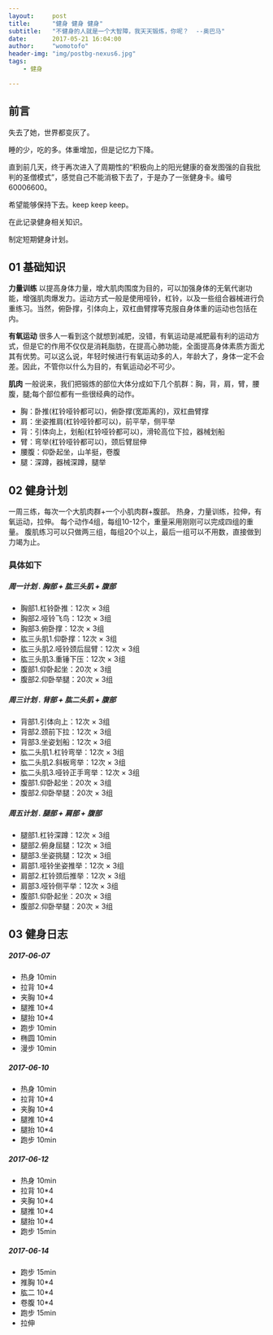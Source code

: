 ```yaml
---
layout:     post
title:      "健身 健身 健身"
subtitle:   "不健身的人就是一个大智障，我天天锻炼，你呢？  --奥巴马"
date:       2017-05-21 16:04:00
author:     "womotofo"
header-img: "img/postbg-nexus6.jpg"
tags:
    - 健身

---
```


## 前言

失去了她，世界都变灰了。

睡的少，吃的多。体重增加，但是记忆力下降。

直到前几天，终于再次进入了周期性的“积极向上的阳光健康的奋发图强的自我批判的圣僧模式”，感觉自己不能消极下去了，于是办了一张健身卡。编号60006600。

希望能够保持下去。keep keep keep。

在此记录健身相关知识。

制定短期健身计划。

## 01 基础知识

**力量训练**
以提高身体力量，增大肌肉围度为目的，可以加强身体的无氧代谢功能，增强肌肉爆发力。运动方式一般是使用哑铃，杠铃，以及一些组合器械进行负重练习。当然，俯卧撑，引体向上，双杠曲臂撑等克服自身体重的运动也包括在内。

**有氧运动**
很多人一看到这个就想到减肥，没错，有氧运动是减肥最有利的运动方式，但是它的作用不仅仅是消耗脂肪，在提高心肺功能，全面提高身体素质方面尤其有优势。可以这么说，年轻时候进行有氧运动多的人，年龄大了，身体一定不会差。因此，不管你以什么为目的，有氧运动必不可少。

**肌肉**
一般说来，我们把锻炼的部位大体分成如下几个肌群：胸，背，肩，臂，腰腹，腿;每个部位都有一些很经典的动作。
* 胸：卧推(杠铃哑铃都可以)，俯卧撑(宽距离的)，双杠曲臂撑
* 肩：坐姿推肩(杠铃哑铃都可以)，前平举，侧平举
* 背：引体向上，划船(杠铃哑铃都可以)，滑轮高位下拉，器械划船
* 臂：弯举(杠铃哑铃都可以)，颈后臂屈伸
* 腰腹：仰卧起坐，山羊挺，卷腹
* 腿：深蹲，器械深蹲，腿举

## 02 健身计划

一周三练，每次一个大肌肉群+一个小肌肉群+腹部。
热身，力量训练，拉伸，有氧运动，拉伸。
每个动作4组，每组10-12个，重量采用刚刚可以完成四组的重量。
腹肌练习可以只做两三组，每组20个以上，最后一组可以不用数，直接做到力竭为止。

### 具体如下
##### 周一计划 . 胸部 + 肱三头肌 + 腹部
* 胸部1.杠铃卧推：12次 × 3组
* 胸部2.哑铃飞鸟：12次 × 3组
* 胸部3.俯卧撑：12次 × 3组
* 肱三头肌1.仰卧撑：12次 × 3组
* 肱三头肌2.哑铃颈后屈臂：12次 × 3组
* 肱三头肌3.重锤下压：12次 × 3组
* 腹部1.仰卧起坐：20次 × 3组
* 腹部2.仰卧举腿：20次 × 3组

##### 周三计划 . 背部 + 肱二头肌 + 腹部
* 背部1.引体向上：12次 × 3组
* 背部2.颈前下拉：12次 × 3组
* 背部3.坐姿划船：12次 × 3组
* 肱二头肌1.杠铃弯举：12次 × 3组
* 肱二头肌2.斜板弯举：12次 × 3组
* 肱二头肌3.哑铃正手弯举：12次 × 3组
* 腹部1.仰卧起坐：20次 × 3组
* 腹部2.仰卧举腿：20次 × 3组

##### 周五计划 . 腿部 + 肩部 + 腹部
* 腿部1.杠铃深蹲：12次 × 3组
* 腿部2.俯身屈腿：12次 × 3组
* 腿部3.坐姿挑腿：12次 × 3组
* 肩部1.哑铃坐姿推举：12次 × 3组
* 肩部2.杠铃颈后推举：12次 × 3组
* 肩部3.哑铃侧平举：12次 × 3组
* 腹部1.仰卧起坐：20次 × 3组
* 腹部2.仰卧举腿：20次 × 3组

## 03 健身日志

##### 2017-06-07

* 热身 10min
* 拉背 10*4
* 夹胸 10*4
* 腿推 10*4
* 腿抬 10*4
* 跑步 10min
* 椭圆 10min
* 漫步 10min

##### 2017-06-10

* 热身 10min
* 拉背 10*4
* 夹胸 10*4
* 腿推 10*4
* 腿抬 10*4
* 跑步 10min

##### 2017-06-12

* 热身 10min
* 拉背 10*4
* 夹胸 10*4
* 腿推 10*4
* 腿抬 10*4
* 跑步 15min

##### 2017-06-14

* 跑步 15min
* 推胸 10*4
* 肱二 10*4
* 卷腹 10*4
* 跑步 15min
* 拉伸

